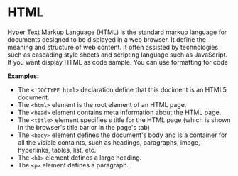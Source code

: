 # HTML
Hyper Text Markup Language (HTML) is the standard markup language for documents designed to be displayed in a web browser. It define the meaning and structure of web content. It often assisted by technologies such as cascading style sheets and scripting language such as JavaScript.
If you want display HTML as code sample. You can use formatting for code

**Examples:**

- The ```<!DOCTYPE html>``` declaration define that this dociment is an HTML5 document.
- The ```<html>``` element is the root element of an HTML page.
- The ```<head>``` element contains meta information about the HTML page.
- The ```<title>``` element specifies s title for the HTML page (which is shown in the browser's title bar or in the page's tab)
- The ```<body>``` element defines the document's body and is a container for all the visible containts, such as headings, paragraphs, image, hyperlinks, tables, list, etc.
- The ```<h1>``` element defines a large heading.
- The ```<p>``` element defines a paragraph.